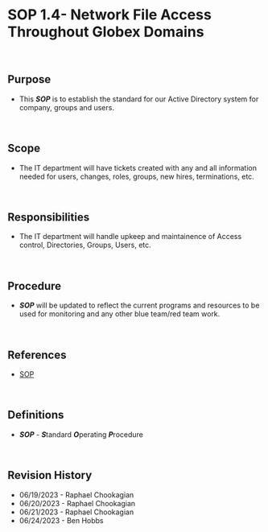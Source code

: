 # SOP 1.4- Network File Access Throughout Globex Domains

<br>

## Purpose

* This ***SOP*** is to establish the standard for our Active Directory system for company, groups and users.

<br>

## Scope

* The IT department will have tickets created with any and all information needed for users, changes, roles, groups, new hires, terminations, etc.

<br>

## Responsibilities

* The IT department will handle upkeep and maintainence of Access control, Directories, Groups, Users, etc.

<br>

## Procedure

* ***SOP*** will be updated to reflect the current programs and resources to be used for monitoring and any other blue team/red team work.

<br>

## References

* [SOP](../SOPs/)

<br>

## Definitions

* ***SOP*** - ***S***tandard ***O***perating ***P***rocedure

<br>

## Revision History

* 06/19/2023 - Raphael Chookagian
* 06/20/2023 - Raphael Chookagian
* 06/21/2023 - Raphael Chookagian
* 06/24/2023 - Ben Hobbs
